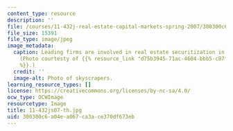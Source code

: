 ```yaml
---
content_type: resource
description: ''
file: /courses/11-432j-real-estate-capital-markets-spring-2007/300300c6a04ea067ca3ace370df673eb_11-432js07-th.jpg
file_size: 15391
file_type: image/jpeg
image_metadata:
  caption: Leading firms are involved in real estate securitization in New York City.
    (Photo courtesty of {{% resource_link "d75b3945-71ac-4604-bbb5-c87f9dab1c16" "openphoto.net"
    %}}.)
  credit: ''
  image-alt: Photo of skyscrapers.
learning_resource_types: []
license: https://creativecommons.org/licenses/by-nc-sa/4.0/
ocw_type: OCWImage
resourcetype: Image
title: 11-432js07-th.jpg
uid: 300300c6-a04e-a067-ca3a-ce370df673eb
---
```

